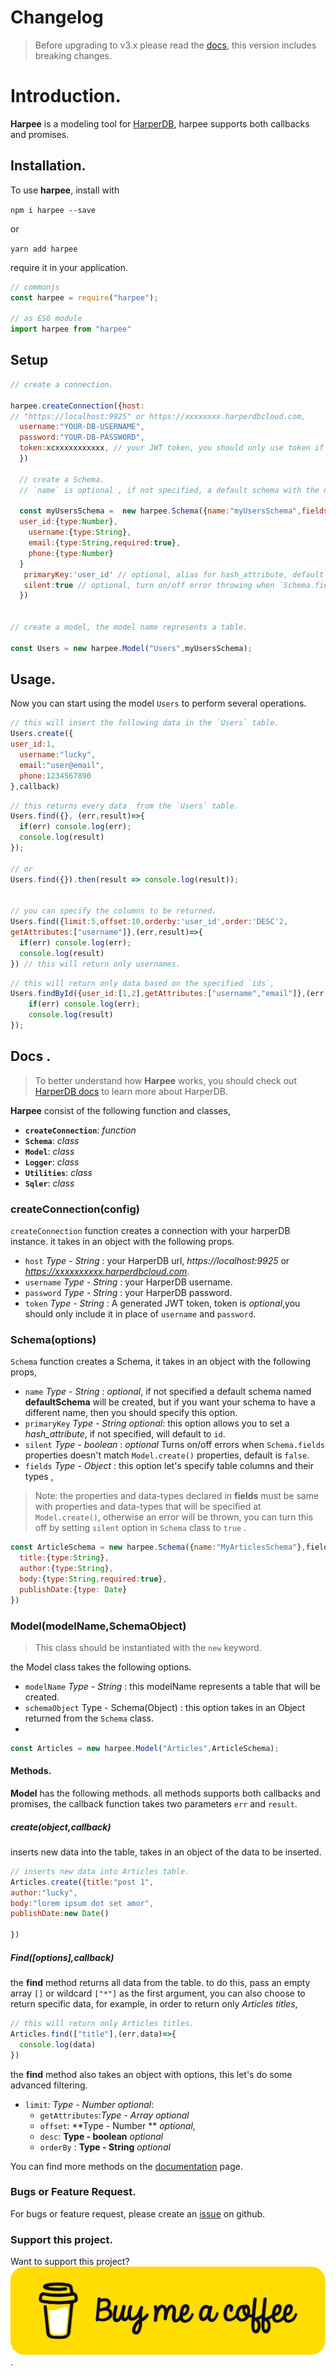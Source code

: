  # Changelog
> Before upgrading to v3.x please read the [docs](https://harpee-docs.netlify.app), this version includes breaking changes. 

# Introduction.
**Harpee** is a modeling tool for [HarperDB](https://harperdb.io/?utm_source=luckyvictory), harpee supports both callbacks and promises.


## Installation.
To use **harpee**, install with

`npm i harpee --save`

or 

`yarn add harpee`

require it in your application.

```js
// commonjs
const harpee = require("harpee");

// as ES6 module
import harpee from "harpee"

```

## Setup
```js
// create a connection.

harpee.createConnection({host:
// "https://localhost:9925" or https://xxxxxxxx.harperdbcloud.com,
  username:"YOUR-DB-USERNAME",
  password:"YOUR-DB-PASSWORD",
  token:xcxxxxxxxxxxx, // your JWT token, you should only use token if no `username` and `password`.
  })
  
  // create a Schema.
  // `name` is optional , if not specified, a default schema with the name `defaultSchema` will be created.
  
  const myUsersSchema =  new harpee.Schema({name:"myUsersSchema",fields:{
  user_id:{type:Number},
    username:{type:String},
    email:{type:String,required:true},
    phone:{type:Number}
  }
   primaryKey:'user_id' // optional, alias for hash_attribute, default 'id'
   silent:true // optional, turn on/off error throwing when `Schema.fields` doesn't match `Model.create` value, default false
  })


// create a model, the model name represents a table.

const Users = new harpee.Model("Users",myUsersSchema);

```
## Usage.
Now you can start using the model `Users` to perform several operations.
```js
// this will insert the following data in the `Users` table.
Users.create({
user_id:1,
  username:"lucky",
  email:"user@email",
  phone:1234567890
},callback)

```
```js
// this returns every data  from the `Users` table.
Users.find({}, (err,result)=>{
  if(err) console.log(err);
  console.log(result)
});

// or
Users.find({}).then(result => console.log(result));


// you can specify the columns to be returned.
Users.find({limit:5,offset:10,orderby:'user_id',order:'DESC'2,
getAttributes:["username"]},(err,result)=>{
  if(err) console.log(err);
  console.log(result)
}) // this will return only usernames.


```
```js
// this will return only data based on the specified `ids`,
Users.findById({user_id:[1,2],getAttributes:["username","email"]},(err,result)=>{
    if(err) console.log(err);
    console.log(result)
});

```
## Docs .
> To better understand how **Harpee** works, you should check out [HarperDB docs](https://harperdb.io/docs/overview/?utm_source=luckyvictory) to learn more about HarperDB.


**Harpee** consist of the following function and classes,

- **`createConnection`**: *function*
- **`Schema`**: *class*
- **`Model`**: *class*
- **`Logger`**: *class*
- **`Utilities`**: *class*
- **`Sqler`**: *class*

### createConnection(config)
`createConnection` function creates a connection with your harperDB instance. it takes in an object with the following props.
  - `host` *Type - String* : your HarperDB url, *https://localhost:9925* or *https://xxxxxxxxxx.harperdbcloud.com*.
  - `username` *Type - String* : your HarperDB username.
  - `password` *Type - String* : your HarperDB password.
  - `token` *Type - String* : A generated JWT token, token is *optional*,you should only include it in place of `username` and `password`. 

### Schema(options)
 `Schema` function creates a Schema, it takes in an object with the following props, 
   - `name` *Type - String* :  *optional*, if not specified a default schema named **defaultSchema** will be created, but if you want your schema to have a different name, then you should specify this option.   
   - `primaryKey` *Type - String* _*optional*_: this option allows you to set a *hash_attribute*, if not specified, will default to `id`.
   - `silent` *Type - boolean* : *optional* Turns on/off errors when `Schema.fields` properties doesn't match `Model.create()` properties, default is `false`.
   - `fields` *Type - Object* : this option let's specify table columns and their types ,
 
  > Note: the properties and data-types declared in **fields** must be same with properties and data-types that will be specified at `Model.create()`, otherwise an error will be thrown, you can turn this off by setting `silent` option in `Schema` class to `true` .

```js
const ArticleSchema = new harpee.Schema({name:"MyArticlesSchema"},fields:{
  title:{type:String},
  author:{type:String},
  body:{type:String,required:true},
  publishDate:{type: Date}
})
```
 
### Model(modelName,SchemaObject)

> This class should be instantiated with the `new` keyword. 

the Model class takes the following options.
   - `modelName` *Type - String* : this modelName represents a table that will be created.
  - `schemaObject` Type - Schema(Object) : this option takes in an Object returned from the `Schema` class.
  - 
```js
const Articles = new harpee.Model("Articles",ArticleSchema);

```
#### Methods.

**Model** has the following methods. all methods supports both callbacks and promises, the callback function takes two parameters `err` and `result`.
##### create(object,callback)
inserts new data into the table, takes in an object of the data to be inserted.

  ```js
  // inserts new data into Articles table.
  Articles.create({title:"post 1", 
  author:"lucky",
  body:"lorem ipsum dot set amor",
  publishDate:new Date()
    
  })
  ```
  ##### Find([options],callback)
  
  the **find** method returns all data from the table. to do this, pass an empty array `[]` or wildcard `["*"]` as the first argument, you can also choose to return specific data, for example, in order to return only *Articles titles*, 
  ```js
  // this will return only Articles titles.
  Articles.find(["title"],(err,data)=>{
    console.log(data)
  })
  ```
the **find** method also takes an object with options, this let's do some advanced filtering.
  - `limit`: *Type - Number* *optional*: 
      - `getAttributes`:*Type - Array* *optional*
      - `offset`: **Type - Number ** *optional*, 
      - `desc`: **Type - boolean** *optional*
      - `orderBy` : **Type - String** *optional* 

You can find more methods on the [documentation](https://harpee-docs.netlify.app/model) page.

### Bugs or Feature Request.
For bugs or feature request, please create an [issue](https://github.com/lucky-victory/harpee/issues) on github.

### Support this project.
Want to support this project? [![Buy me a coffee](https://raw.githubusercontent.com/Lucky-victory/folio/main/files/images/yellow-button.png)](https://buymeacoffee.com/luckyvictory).